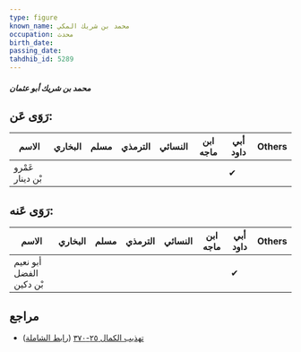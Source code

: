 ```yaml
---
type: figure
known_name: محمد بن شريك المكي
occupation: محدث
birth_date:
passing_date:
tahdhib_id: 5289
---
```

##### محمد بن شريك أبو عثمان

## رَوَى عَن:
| الاسم            | البخاري | مسلم | الترمذي | النسائي | ابن ماجه | أبي داود | Others |
| ---------------- | ------- | ---- | ------- | ------- | -------- | -------- | ------ |
| عَمْرو بْن دينار |         |      |         |         |          | ✔        |        |
## رَوَى عَنه:
| الاسم                   | البخاري | مسلم | الترمذي | النسائي | ابن ماجه | أبي داود | Others |
| ----------------------- | ------- | ---- | ------- | ------- | -------- | -------- | ------ |
| أبو نعيم الفضل بْن دكين |         |      |         |         |          | ✔        |        |
## مراجع
- [تهذيب الكمال ٢٥-٣٧٠](obsidian://open?vault=Tahdhib-al-Kamal&file=Figures/٥٢٨٩-محمد%20بن%20شريك%20أبو%20عثمان) ([رابط الشاملة](https://shamela.ws/book/3722/13463))